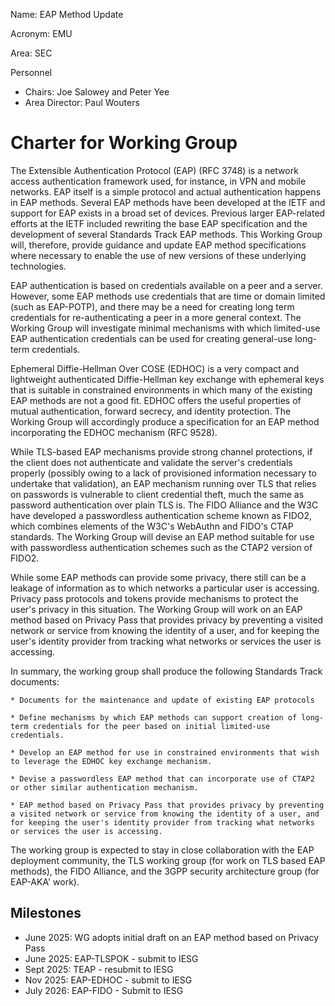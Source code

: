 Name: EAP Method Update

Acronym: EMU

Area: SEC

Personnel

 * Chairs: Joe Salowey and Peter Yee
 * Area Director: Paul Wouters

# Charter for Working Group

The Extensible Authentication Protocol (EAP) (RFC 3748) is a network access authentication framework used, for instance, in VPN and mobile networks. EAP itself is a simple protocol and actual authentication happens in EAP methods. Several EAP methods have been developed at the IETF and support for EAP exists in a broad set of devices. Previous larger EAP-related efforts at the IETF included rewriting the base EAP specification and the development of several Standards Track EAP methods. This Working Group will, therefore, provide guidance and update EAP method specifications where necessary to enable the use of new versions of these underlying technologies.

EAP authentication is based on credentials available on a peer and a server. However, some EAP methods use credentials that are time or domain limited (such as EAP-POTP), and there may be a need for creating long term credentials for re-authenticating a peer in a more general context. The Working Group will investigate minimal mechanisms with which limited-use EAP authentication credentials can be used for creating general-use long-term credentials.

Ephemeral Diffie-Hellman Over COSE (EDHOC) is a very compact and lightweight authenticated Diffie-Hellman key exchange with ephemeral keys that is suitable in constrained environments in which many of the existing EAP methods are not a good fit. EDHOC offers the useful properties of mutual authentication, forward secrecy, and identity protection. The Working Group will accordingly produce a specification for an EAP method incorporating the EDHOC mechanism (RFC 9528).

While TLS-based EAP mechanisms provide strong channel protections, if the client does not authenticate and validate the server's credentials properly (possibly owing to a lack of provisioned information necessary to undertake that validation), an EAP mechanism running over TLS that relies on passwords is vulnerable to client credential theft, much the same as password authentication over plain TLS is. The FIDO Alliance and the W3C have developed a passwordless authentication scheme known as FIDO2, which combines elements of the W3C's WebAuthn and FIDO's CTAP standards. The Working Group will devise an EAP method suitable for use with passwordless authentication schemes such as the CTAP2 version of FIDO2.

While some EAP methods can provide some privacy, there still can be a leakage of information as to which networks a particular user is accessing. Privacy pass protocols and tokens provide mechanisms to protect the user's privacy in this situation. The Working Group will work on an EAP method based on Privacy Pass that provides privacy by preventing a visited network or service from knowing the identity of a user, and for keeping the user's identity provider from tracking what networks or services the user is accessing.
 

In summary, the working group shall produce the following Standards Track documents:

	* Documents for the maintenance and update of existing EAP protocols 

	* Define mechanisms by which EAP methods can support creation of long-term credentials for the peer based on initial limited-use credentials.

	* Develop an EAP method for use in constrained environments that wish to leverage the EDHOC key exchange mechanism.

	* Devise a passwordless EAP method that can incorporate use of CTAP2 or other similar authentication mechanism.

 	* EAP method based on Privacy Pass that provides privacy by preventing a visited network or service from knowing the identity of a user, and for keeping the user's identity provider from tracking what networks or services the user is accessing.

The working group is expected to stay in close collaboration with the EAP deployment community, the TLS working group (for work on TLS based EAP methods), the FIDO Alliance, and the 3GPP security architecture group (for EAP-AKA' work).

## Milestones

 * June 2025: WG adopts initial draft on an EAP method based on Privacy Pass
 * June 2025: EAP-TLSPOK - submit to IESG
 * Sept 2025: TEAP - resubmit to IESG
 * Nov 2025: EAP-EDHOC - submit to IESG
 * July 2026: EAP-FIDO - Submit to IESG

